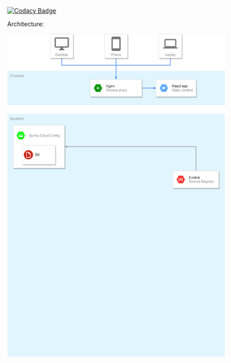 
[![Codacy Badge](https://api.codacy.com/project/badge/Grade/0c4ed34231bc4f06846d4d2a78df7c43)](https://app.codacy.com/manual/peshkovdenis1985/collaborative-notes-app-backend?utm_source=github.com&utm_medium=referral&utm_content=DenPeshkov/collaborative-notes-app-backend&utm_campaign=Badge_Grade_Dashboard)

Architecture:

![architecture](microservices.png)
